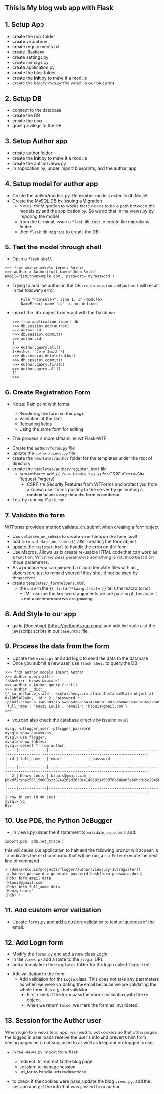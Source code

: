 This is My blog web app with Flask
---

1\. Setup App
---
- create the root folder
- create virtual env
- create requirements.txt
- create .flaskenv
- create settings.py
- create manage.py
- create application.py
- create the blog folder
- create the __init__.py to make it a module
- create the blog/views.py file which is our blueprint

2\. Setup DB
---
- connect to the database
- create the DB
- create the user
- grant privilege to the DB

3\. Setup Author app
---
- create author folder
- create the __init__.py to make it a module
- create the author/views.py
- in application.py, under import blueprints, add the author_app

4\. Setup model for author app
---
- Create the author/models.py. Remember models extends db.Model
- Create the MySQL DB by issuing a Migration
    * Notes: for Migration to works there needs to be a path between the models.py and the application.py. So we do that in the views.py by imporing the model
    - from the terminal, issue a `flask db init` to create the migrations folder
    - then `flask db migrate` to create the DB

5\. Test the model through shell
---
- Open a `flask shell`
```
>>> from author.models import Author
>>> author = Author(full_name='John Smith', email='jsmith@example.com', password='myPassword')
```
- Trying to add the author in the DB `>>> db.session.add(author)` will result in the following error:
    ``` Traceback (most recent call last):
        File "<console>", line 1, in <module>
        NameError: name 'db' is not defined
    ```
- import the 'db' object to interact with the Database
    ```
    >>> from application import db
    >>> db.session.add(author)
    >>> author.id
    >>> db.session.commit()
    >>> author.id
    1
    >>> Author.query.all()
    [<Author: 'John Smith'>]
    >>> db.session.delete(author)
    >>> db.session.commit()
    >>> Author.query.first()
    >>> Author.query.all()
    []
    >>>
    ```

6\. Create Registration Form
---
* Notes: Pain point with forms:
    * Rendering the form on the page
    * Validation of the Data
    * Reloading fields
    * Using the same form for editing

* This process is more streamline wit Flask-WTF 

- Create the `author/forms.py` file
- update the `author/views.py` file 
- create the `templates/author` folder for the templates under the root of directory
- create the `templates/author/register.html` file
    - remember to add `{{ form.hidden_tag }}` for CSRF (Cross-Site Request Forgery)
        - CSRF are Security Features from WTForms and protect you from a known user forms posting to the server by generating a random token every time the form is rendered
- Test by running `flask run`

7\. Validate the form
---
WTForms provide a method validate_on_submit when creating a form object
- Use `validate_on_submit` to create error hints on the form itself
- add `form.validate_on_submit()` after creating the form object
- update the `register.html` to handle the error on the form
- Use Macros, Allows us to create  re-usable HTML code that can work as a function. When we pass parameters something is retutned based on those parameters. 
- As a practice you can prepend a macro template files with an _ ubderscore just to remind yourself they should not be used by themselves
- create `templates/_formhelpers.html` 
    - the `safe` in the `{{ field(**kwargs)|safe }}` tells the macro to not HTML escape the key-word arguments we are passing it, because it is not user intercode we are passing

8\. Add Style to our app
---
- go to [Bootstrap] (https://getbootstrap.com/) and add the style and the javascript scripts in our `base.html` file.

9\. Process the data from the form
---
- Update the `views.py` and add logic to send the data to the database
- Once you submit a new user, use `flask shell` to query the DB
```
>>> from author.models import Author
>>> Author.query.all()
[<Author: 'Kenzy Louis'>]
>>> author = Author.query.first()
>>> author.__dict__
{'_sa_instance_state': <sqlalchemy.orm.state.InstanceState object at 0x10b548240>, 'id': 2, 'password': 'pbkdf2:sha256:150000$zzS1Gw26$d2650a41496821850d76b508a63e66bc3b5c29450d23dec3581594b9bde92ce9', 'full_name': 'Kenzy Louis', 'email': 'klouis@gmail.com'}
>>>
```
- you can also check the database directly by issuing `mysql`
```
mysql -uflogger_user -pflogger_password
mysql> show databases;
mysql> use flogger;
mysql> show tables;
mysql> select * from author;
|----|-------------|------------------|------------------------------------------------------------------------------------------------|
| id | full_name   | email            | password                                                                                       |
|----|-------------|------------------+------------------------------------------------------------------------------------------------|
|  2 | Kenzy Louis | klouis@gmail.com | pbkdf2:sha256:150000$zzS1Gw26$d2650a41496821850d76b508a63e66bc3b5c29450d23dec3581594b9bde92ce9 |
|----|-------------|------------------|------------------------------------------------------------------------------------------------|
1 row in set (0.00 sec)
mysql> \q
Bye
```

10\. Use PDB, the Python DeBugger
---
- in views.py under the if statement to `validate_on_submit` add:
```
import pdb; pdb.set_trace()
```
this will cause our application to halt and the following prompt will appear:
a `->` indicates the next command that will be run, a `n` + `Enter` execute the next line of command
```
> /Users/klouis/projects/flogger/author/views.py(15)register()
-> hashed_password = generate_password_hash(form.password.data)
(Pdb) form.email.data
'klouis@gmail.com'
(Pdb) form.full_name.data
'Kenzy Louis'
(Pdb) n
```

11\. Add custom error validation
---
- Update `forms.py` and add a custom validation to test uniqueness of the email.

12\. Add Login form
---
- Modify the `forms.py` and add a new class Login
- in the `views.py` add a route to the `/login` URL
- add a template in the `templates` folder for the login called `login.html`

*  Add validation to the form:
    *  Add validation for the `Login` class. This does not take any parameters as when we were validating the email because we are validating the whole form. It is a global validator
        * First check if the form pass the normal validation with the `rv` object.
        * when we return `False`, we mark the form as invalidated.

13\. Session for the Author user
---
When login to a website or app, we need to set cookies so that other pages the logged in user loads receive the user's info and prevents him from seeing pages he is not supposed to as well as keep out not logged in user.

- in the views.py import from flask 
    - redirect: to redirect to the blog page
    - session: to manage session
    - url_for to handle urls redirections

- to check if the cookies were pass, update the blog `views.py`, add the session and get the info that was passed from author